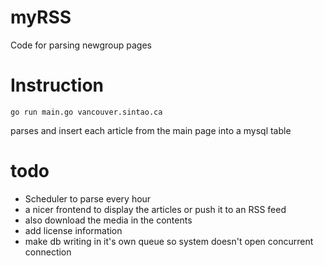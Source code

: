 # myRSS
Code for parsing newgroup pages

# Instruction
```
go run main.go vancouver.sintao.ca
```

parses and insert each article from the main page into a mysql table


# todo
* Scheduler to parse every hour
* a nicer frontend to display the articles or push it to an RSS feed
* also download the media in the contents
* add license information
* make db writing in it's own queue so system doesn't open concurrent connection
